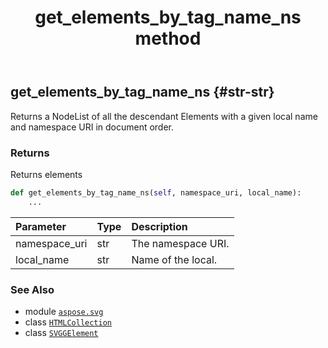 ﻿---
title: get_elements_by_tag_name_ns method
second_title: Aspose.SVG for Python via .NET API References
description: 
type: docs
weight: 160
url: /python-net/aspose.svg/svggelement/get_elements_by_tag_name_ns/
is_root: false
---

## get_elements_by_tag_name_ns {#str-str}

Returns a NodeList of all the descendant Elements with a given local name and namespace URI in document order.


### Returns 


Returns elements


```python
def get_elements_by_tag_name_ns(self, namespace_uri, local_name):
    ...
```


| Parameter | Type | Description |
| :- | :- | :- |
| namespace_uri | str | The namespace URI. |
| local_name | str | Name of the local. |



### See Also
* module [`aspose.svg`](../../)
* class [`HTMLCollection`](/svg/python-net/aspose.svg.collections/htmlcollection)
* class [`SVGGElement`](/svg/python-net/aspose.svg/svggelement)
